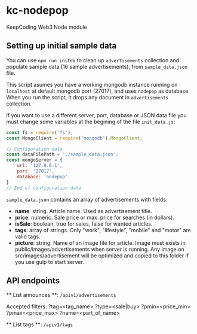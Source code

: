 # kc-nodepop
KeepCoding Web3 Node module

## Setting up initial sample data

You can use `npm run initdb` to clean up `advertisements` collection and populate sample data (16 sample advertisements), from `sample_data.json` file.

This script asumes you have a working mongodb instance running on `localhost` at default mongodb port (27017), and uses `nodepop` as database. When you run the script, it drops any document in `advertisements` collection.

If you want to use a different server, port, database or JSON data file you must change some variables at the begining of the file `init_data.js`:

```js
const fs = require('fs');
const MongoClient = require('mongodb').MongoClient;

// Configuration data
const dataFilePath = './sample_data.json';
const mongoServer = {
    url: '127.0.0.1',
    port: '27017',
    database: 'nodepop'
}
// End of configuration data
```

`sample_data.json` contains an array of advertisements with fields:

- **name**: string. Article name. Used as advertisement title.
- **price**: numeric. Sale price or max. price for searches (in dollars).
- **isSale**: boolean. true for sales, false for wanted articles.
- **tags**: array of strings. Only "work", "lifestyle", "mobile" and "motor" are valid tags.
- **picture**: string. Name of an image file for article. Image must exists in public/images/advertisements when server is running. Any image on src/images/advertisement will be optimized and copied to this folder if you use gulp to start server.



## API endpoints

** List announces **:
    ``/apiv1/advertisements``

Accepted filters:
    ?tag=<tag_name>
    ?type=<sale|buy>
    ?pmin=<price_min>
    ?pmax=<price_max>
    ?name=<part_of_name>

** List tags **:
    ``/apiv1/tags``

